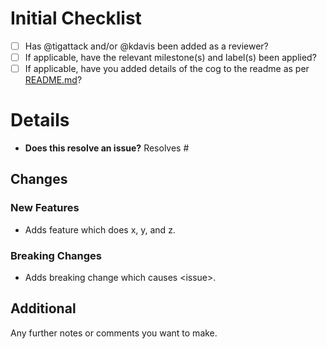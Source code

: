 # Initial Checklist
- [ ] Has @tigattack and/or @kdavis been added as a reviewer?
- [ ] If applicable, have the relevant milestone(s) and label(s) been applied?
- [ ] If applicable, have you added details of the cog to the readme as per [README.md](https://github.com/rHomelab/LabBot-Cogs/blob/develop/README.md#cog-summaries)?

<!--
FILL OUT THE BELOW SECTIONS AS APPROPRIATE
-->

# Details
* **Does this resolve an issue?**
Resolves #

## Changes
### New Features
* Adds feature which does x, y, and z.

### Breaking Changes
* Adds breaking change which causes \<issue\>.

## Additional
Any further notes or comments you want to make.
